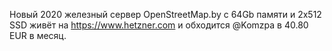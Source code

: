 Новый 2020 железный сервер OpenStreetMap.by с 64Gb памяти и 2x512 SSD живёт
на https://www.hetzner.com и обходится @Komzpa в 40.80 EUR в месяц.

